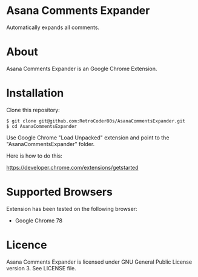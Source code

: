 # Asana Comments Expander

Automatically expands all comments.

# About

Asana Comments Expander is an Google Chrome Extension.

# Installation

Clone this repository:

    $ git clone git@github.com:RetroCoder80s/AsanaCommentsExpander.git
    $ cd AsanaCommentsExpander
    
Use Google Chrome "Load Unpacked" extension and point to the "AsanaCommentsExpander" folder.

Here is how to do this:

https://developer.chrome.com/extensions/getstarted

# Supported Browsers

Extension has been tested on the following browser:

- Google Chrome 78

# Licence

Asana Comments Expander is licensed under GNU General Public License version 3. See LICENSE file.

